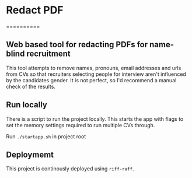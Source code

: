 # Redact PDF
==========

## Web based tool for redacting PDFs for name-blind recruitment

This tool attempts to remove names, pronouns, email addresses and urls from CVs so that recruiters selecting people for 
interview aren't influenced by the candidates gender. It is not perfect, so I'd recommend a manual check of the results.

## Run locally

There is a script to run the project locally. This starts the app with flags to set the memory settings required to run multiple CVs through.

Run `./startapp.sh` in project root

## Deploymemt

This project is continously deployed using `riff-raff`. 

